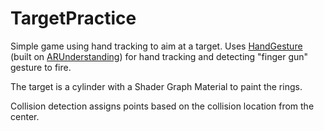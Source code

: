 # TargetPractice

Simple game using hand tracking to aim at a target. Uses [HandGesture](https://github.com/johnhaney/HandGesture) (built on [ARUnderstanding](https://github.com/johnhaney)) for hand tracking and detecting "finger gun" gesture to fire.

The target is a cylinder with a Shader Graph Material to paint the rings.

Collision detection assigns points based on the collision location from the center.
